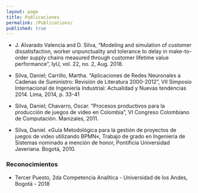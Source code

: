 ```yaml
---
layout: page
title: Publicaciones
permalink: /Publications/
published: true
---
```


* J. Alvarado Valencia and D. Silva, “Modeling and simulation of customer dissatisfaction, worker unpunctuality and tolerance to delay in make-to-order supply chains measured through customer lifetime value performance”, IyU, vol. 22, no. 2, Aug. 2018.

* Silva, Daniel; Carrillo, Martha. “Aplicaciones de Redes Neuronales a Cadenas de Suministro: Revisión de Literatura 2000-2012”, VII Simposio Internacional de Ingeniería Industrial: Actualidad y Nuevas tendencias 2014. Lima, 2014, p. 33-41

* Silva, Daniel; Chavarro, Oscar. “Procesos productivos para la producción de juegos de video en Colombia”, VI Congreso Colombiano de Computación. Manizales, 2011.

* Silva, Daniel. «Guía Metodológica para la gestión de proyectos de juegos de video utilizando BPMN«, Trabajo de grado en Ingeniería de Sistemas nominado a mención de honor, Pontificia Universidad Javeriana. Bogotá, 2010.

### Reconocimientos

* Tercer Puesto, 2da Competencia Analítica - Universidad de los Andes, Bogotá - 2018
